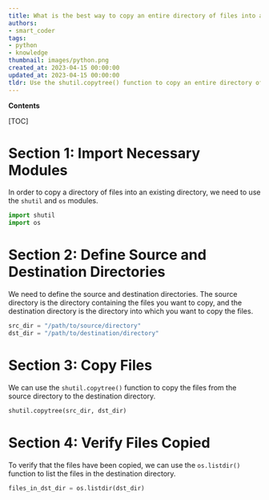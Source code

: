 ```yaml
---
title: What is the best way to copy an entire directory of files into an existing directory using python?
authors:
- smart_coder
tags:
- python
- knowledge
thumbnail: images/python.png
created_at: 2023-04-15 00:00:00
updated_at: 2023-04-15 00:00:00
tldr: Use the shutil.copytree() function to copy an entire directory of files into an existing directory using Python.
---
```


**Contents**

[TOC]

# Section 1: Import Necessary Modules 

In order to copy a directory of files into an existing directory, we need to use the `shutil` and `os` modules. 

```python
import shutil
import os
```

# Section 2: Define Source and Destination Directories

We need to define the source and destination directories. The source directory is the directory containing the files you want to copy, and the destination directory is the directory into which you want to copy the files. 

```python
src_dir = "/path/to/source/directory"
dst_dir = "/path/to/destination/directory"
```

# Section 3: Copy Files

We can use the `shutil.copytree()` function to copy the files from the source directory to the destination directory.

```python
shutil.copytree(src_dir, dst_dir)
```

# Section 4: Verify Files Copied

To verify that the files have been copied, we can use the `os.listdir()` function to list the files in the destination directory. 

```python
files_in_dst_dir = os.listdir(dst_dir)
```
